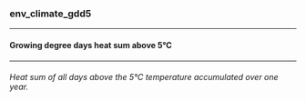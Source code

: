 ### env_climate_gdd5



------
#### Growing degree days heat sum above 5°C



------
###### Heat sum of all days above the 5°C temperature accumulated over one year.